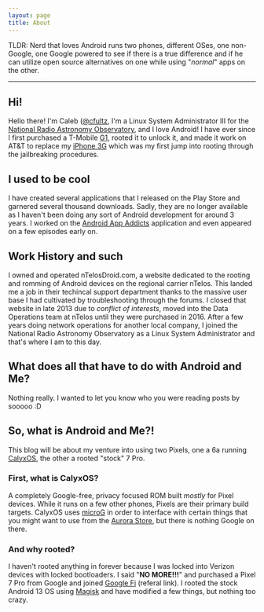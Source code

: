 ```yaml
---
layout: page
title: About
---
```


TLDR: Nerd that loves Android runs two phones, different OSes, one non-Google, one Google powered to see if there is a true difference and if he can utilize open source alternatives on one while using "*normal*" apps on the other.

-----

## Hi!

Hello there! I'm Caleb ([@cfultz](https://github.com/cfultz), I'm a Linux System Administrator III for the [National Radio Astronomy Observatory](https://info.nrao.edu), and I love Android! I have ever since I first purchased a T-Mobile [G1](https://en.wikipedia.org/wiki/HTC_Dream), rooted it to unlock it, and made it work on AT&T to replace my [iPhone 3G](https://en.wikipedia.org/wiki/IPhone_3G) which was my first jump into rooting through the jailbreaking procedures. 


## I used to be cool

I have created several applications that I released on the Play Store and garnered several thousand downloads. Sadly, they are no longer available as I haven't been doing any sort of Android development for around 3 years. I worked on the [Android App Addicts](https://podnutz.com/category/android-app-addicts/) application and even appeared on a few episodes early on. 


## Work History and such

I owned and operated nTelosDroid.com, a website dedicated to the rooting and romming of Android devices on the regional carrier nTelos. This landed me a job in their techincal support department thanks to the massive user base I had cultivated by troubleshooting through the forums. I closed that website in late 2013 due to *conflict of interests*, moved into the Data Operations team at nTelos until they were purchased in 2016. After a few years doing network operations for another local company, I joined the National Radio Astronomy Observatory as a Linux System Administrator and that's where I am to this day.

## What does all that have to do with Android and Me? 

Nothing really. I wanted to let you know who you were reading posts by sooooo :D

## So, what is Android and Me?!

This blog will be about my venture into using two Pixels, one a 6a running [CalyxOS](https://calyxos.org/), the other a rooted "stock" 7 Pro. 

### First, what is CalyxOS?

A completely Google-free, privacy focused ROM built *mostly* for Pixel devices. While it runs on a few other phones, Pixels are their primary build targets. CalyxOS uses [microG](https://microg.org/) in order to interface with certain things that you might want to use from the [Aurora Store](https://gitlab.com/AuroraOSS/AuroraStore), but there is nothing Google on there.

### And why rooted?

I haven't rooted anything in forever because I was locked into Verizon devices with locked bootloaders. I said "**NO MORE!!!**" and purchased a Pixel 7 Pro from Google and joined [Google Fi](https://g.co/fi/r/JDN1V2) (referal link). I rooted the stock Android 13 OS using [Magisk](https://github.com/topjohnwu/Magisk) and have modified a few things, but nothing too crazy. 

